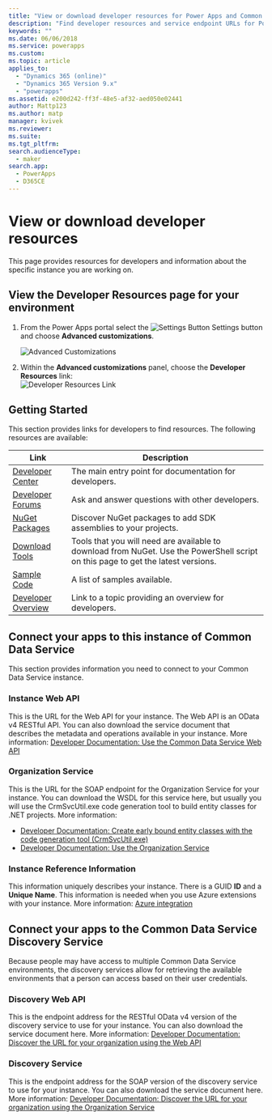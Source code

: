 ```yaml
---
title: "View or download developer resources for Power Apps and Common Data Service | MicrosoftDocs"
description: "Find developer resources and service endpoint URLs for Power Apps and Common Data Service"
keywords: ""
ms.date: 06/06/2018
ms.service: powerapps
ms.custom: 
ms.topic: article
applies_to: 
  - "Dynamics 365 (online)"
  - "Dynamics 365 Version 9.x"
  - "powerapps"
ms.assetid: e200d242-ff3f-48e5-af32-aed050e02441
author: Mattp123
ms.author: matp
manager: kvivek
ms.reviewer: 
ms.suite: 
ms.tgt_pltfrm: 
search.audienceType: 
  - maker
search.app: 
  - PowerApps
  - D365CE
---
```


# View or download developer resources

This page provides resources for developers and information about the specific instance you are working on. 

## View the Developer Resources page for your environment

1. From the Power Apps portal select the ![Settings Button](../../administrator/media/settings-button-nav-bar.png) Settings button and choose **Advanced customizations**.

    ![Advanced Customizations](media/advanced-customizations-menu.png)

1. Within the **Advanced customizations** panel, choose the **Developer Resources** link:<br />![Developer Resources Link](media/developer-resources-link.png)

## Getting Started 

This section provides links for developers to find resources. The following resources are available:


|Link |Description|
|---------|---------|
|[Developer Center](https://go.microsoft.com/fwlink/?LinkId=551006)|The main entry point for documentation for developers.|
|[Developer Forums](https://go.microsoft.com/fwlink/?LinkId=550993)|Ask and answer questions with other developers.|
|[NuGet Packages](https://go.microsoft.com/fwlink/?LinkId=550994)|Discover NuGet packages to add SDK assemblies to your projects.|
|[Download Tools](https://go.microsoft.com/fwlink/?LinkID=512122)|Tools that you will need are available to download from NuGet. Use the PowerShell script on this page to get the latest versions.|
|[Sample Code](https://go.microsoft.com/fwlink/?LinkId=553007)|A list of samples available.|
|[Developer Overview](https://go.microsoft.com/fwlink/?LinkId=550995)|Link to a topic providing an overview for developers.|


## Connect your apps to this instance of Common Data Service

This section provides information you need to connect to your Common Data Service instance.

### Instance Web API

This is the URL for the Web API for your instance. The Web API is an OData v4 RESTful API. You can also download the service document that describes the metadata and operations available in your instance. More information: [Developer Documentation: Use the Common Data Service Web API](/powerapps/developer/common-data-service/webapi/overview)

### Organization Service

This is the URL for the SOAP endpoint for the Organization Service for your instance.
You can download the WSDL for this service here, but usually you will use the CrmSvcUtil.exe code generation tool to build entity classes for .NET projects. More information: 
- [Developer Documentation: Create early bound entity classes with the code generation tool (CrmSvcUtil.exe)](/powerapps/developer/common-data-service/org-service/generate-early-bound-classes)
- [Developer Documentation: Use the Organization Service](/powerapps/developer/common-data-service/org-service/overview)

### Instance Reference Information

This information uniquely describes your instance. There is a GUID **ID** and a **Unique Name**.
This information is needed when you use Azure extensions with your instance.
More information: [Azure integration](/powerapps/developer/common-data-service/azure-integration)

## Connect your apps to the Common Data Service Discovery Service

Because people may have access to multiple Common Data Service environments, the discovery services allow for retrieving the available environments that a person can access based on their user credentials.

### Discovery Web API

This is the endpoint address for the RESTful OData v4 version of the discovery service to use for your instance. You can also download the service document here.
More information: [Developer Documentation: Discover the URL for your organization using the Web API](/powerapps/developer/common-data-service/webapi/discover-url-organization-web-api)


### Discovery Service

This is the endpoint address for the SOAP version of the discovery service to use for your instance. You can also download the service document here.
More information: [Developer Documentation: Discover the URL for your organization using the Organization Service](/powerapps/developer/common-data-service/org-service/discovery-service)
  
  


